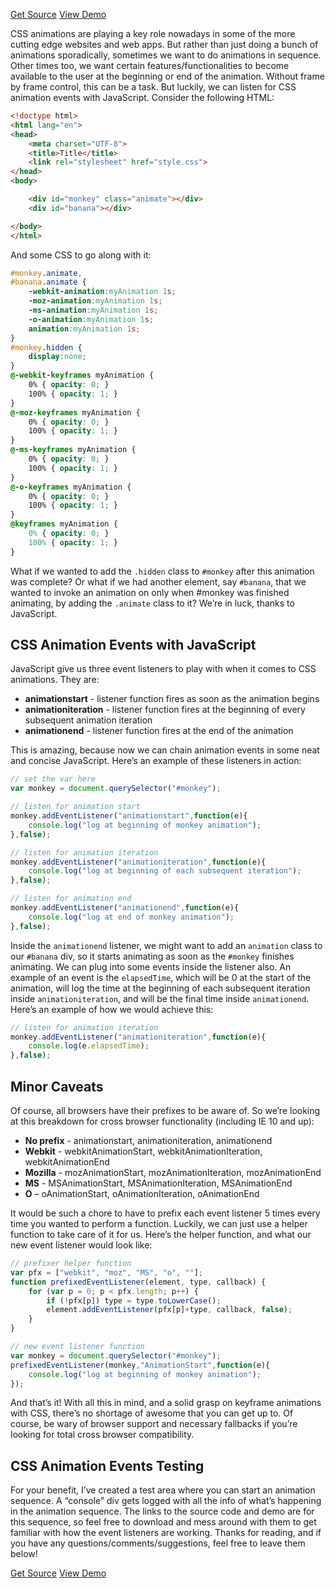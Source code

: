 <p class="text-align--center">
<a href="http://www.callmenick.com/tutorial-demos/css-animation-events/css-animation-events-source.zip" class="button button--inline-block button--medium">Get Source</a>
<a href="http://www.callmenick.com/tutorial-demos/css-animation-events/" class="button button--inline-block button--medium">View Demo</a>
</p>

CSS animations are playing a key role nowadays in some of the more cutting edge websites and web apps. But rather than just doing a bunch of animations sporadically, sometimes we want to do animations in sequence. Other times too, we want certain features/functionalities to become available to the user at the beginning or end of the animation. Without frame by frame control, this can be a task. But luckily, we can listen for CSS animation events with JavaScript. Consider the following HTML:

```html
<!doctype html>
<html lang="en">
<head>
	<meta charset="UTF-8">
	<title>Title</title>
	<link rel="stylesheet" href="style.css">
</head>
<body>

	<div id="monkey" class="animate"></div>
	<div id="banana"></div>

</body>
</html>
```

And some CSS to go along with it:

```css
#monkey.animate,
#banana.animate {
    -webkit-animation:myAnimation 1s;
    -moz-animation:myAnimation 1s;
    -ms-animation:myAnimation 1s;
    -o-animation:myAnimation 1s;
    animation:myAnimation 1s;
}
#monkey.hidden {
    display:none;
}
@-webkit-keyframes myAnimation { 
    0% { opacity: 0; }
    100% { opacity: 1; }
}
@-moz-keyframes myAnimation { 
    0% { opacity: 0; }
    100% { opacity: 1; }
}
@-ms-keyframes myAnimation { 
    0% { opacity: 0; }
    100% { opacity: 1; }
}
@-o-keyframes myAnimation { 
    0% { opacity: 0; }
    100% { opacity: 1; }
}
@keyframes myAnimation { 
    0% { opacity: 0; }
    100% { opacity: 1; }
}
```

What if we wanted to add the `.hidden` class to `#monkey` after this animation was complete? Or what if we had another element, say `#banana`, that we wanted to invoke an animation on only when #monkey was finished animating, by adding the `.animate` class to it? We’re in luck, thanks to JavaScript.

## CSS Animation Events with JavaScript

JavaScript give us three event listeners to play with when it comes to CSS animations. They are:

* __animationstart__ - listener function fires as soon as the animation begins
* __animationiteration__ - listener function fires at the beginning of every subsequent animation iteration
* __animationend__ - listener function fires at the end of the animation

This is amazing, because now we can chain animation events in some neat and concise JavaScript. Here’s an example of these listeners in action:

```javascript
// set the var here
var monkey = document.querySelector("#monkey");

// listen for animation start
monkey.addEventListener("animationstart",function(e){
	console.log("log at beginning of monkey animation");
},false);

// listen for animation iteration
monkey.addEventListener("animationiteration",function(e){
	console.log("log at beginning of each subsequent iteration");
},false);

// listen for animation end
monkey.addEventListener("animationend",function(e){
	console.log("log at end of monkey animation");
},false);
```

Inside the `animationend` listener, we might want to add an `animation` class to our `#banana` div, so it starts animating as soon as the `#monkey` finishes animating. We can plug into some events inside the listener also. An example of an event is the `elapsedTime`, which will be 0 at the start of the animation, will log the time at the beginning of each subsequent iteration inside `animationiteration`, and will be the final time inside `animationend`. Here’s an example of how we would achieve this:

```javascript
// listen for animation iteration
monkey.addEventListener("animationiteration",function(e){
	console.log(e.elapsedTime);
},false);
```

## Minor Caveats

Of course, all browsers have their prefixes to be aware of. So we’re looking at this breakdown for cross browser functionality (including IE 10 and up):

* __No prefix__ - animationstart, animationiteration, animationend
* __Webkit__ - webkitAnimationStart, webkitAnimationIteration, webkitAnimationEnd
* __Mozilla__ - mozAnimationStart, mozAnimationIteration, mozAnimationEnd
* __MS__ - MSAnimationStart, MSAnimationIteration, MSAnimationEnd
* __O__ – oAnimationStart, oAnimationIteration, oAnimationEnd

It would be such a chore to have to prefix each event listener 5 times every time you wanted to perform a function. Luckily, we can just use a helper function to take care of it for us. Here’s the helper function, and what our new event listener would look like:

```javascript
// prefixer helper function
var pfx = ["webkit", "moz", "MS", "o", ""];
function prefixedEventListener(element, type, callback) {
	for (var p = 0; p < pfx.length; p++) {
		if (!pfx[p]) type = type.toLowerCase();
		element.addEventListener(pfx[p]+type, callback, false);
	}
}

// new event listener function
var monkey = document.querySelector("#monkey");
prefixedEventListener(monkey,"AnimationStart",function(e){
	console.log("log at beginning of monkey animation");
});
```

And that’s it! With all this in mind, and a solid grasp on keyframe animations with CSS, there’s no shortage of awesome that you can get up to. Of course, be wary of browser support and necessary fallbacks if you’re looking for total cross browser compatibility.

## CSS Animation Events Testing

For your benefit, I’ve created a test area where you can start an animation sequence. A “console” div gets logged with all the info of what’s happening in the animation sequence. The links to the source code and demo are for this sequence, so feel free to download and mess around with them to get familiar with how the event listeners are working. Thanks for reading, and if you have any questions/comments/suggestions, feel free to leave them below!

<p class="text-align--center">
<a href="http://www.callmenick.com/tutorial-demos/css-animation-events/css-animation-events-source.zip" class="button button--inline-block button--medium">Get Source</a>
<a href="http://www.callmenick.com/tutorial-demos/css-animation-events/" class="button button--inline-block button--medium">View Demo</a>
</p>